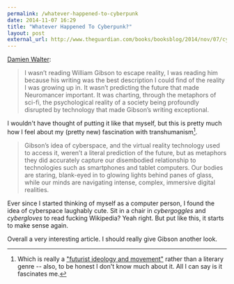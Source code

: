 ```yaml
---
permalink: /whatever-happened-to-cyberpunk
date: 2014-11-07 16:29
title: "Whatever Happened To Cyberpunk?"
layout: post
external_url: http://www.theguardian.com/books/booksblog/2014/nov/07/cyberpunk-william-gibson
---
```

[Damien Walter](http://www.theguardian.com/books/booksblog/2014/nov/07/cyberpunk-william-gibson):

>I wasn’t reading William Gibson to escape reality, I was reading him because his writing was the best description I could find of the reality I was growing up in. It wasn’t predicting the future that made Neuromancer important. It was charting, through the metaphors of sci-fi, the psychological reality of a society being profoundly disrupted by technology that made Gibson’s writing exceptional.

I wouldn't have thought of putting it like that myself, but this is pretty much how I feel about my (pretty new) fascination with transhumanism[^1].

>Gibson’s idea of cyberspace, and the virtual reality technology used to access it, weren’t a literal prediction of the future, but as metaphors they did accurately capture our disembodied relationship to technologies such as smartphones and tablet computers. Our bodies are staring, blank-eyed in to glowing lights behind panes of glass, while our minds are navigating intense, complex, immersive digital realities.

Ever since I started thinking of myself as a computer person, I found the idea of cyberspace laughably cute. Sit in a chair in *cybergoggles* and *cybergloves* to read fucking Wikipedia? Yeah right. But put like this, it starts to make sense again.

Overall a very interesting article. I should really give Gibson another look.

[^1]: Which is really a ["futurist ideology and movement"](http://en.wikipedia.org/wiki/Transhumanism) rather than a literary genre -- also, to be honest I don't know much about it. All I can say is it fascinates me.

